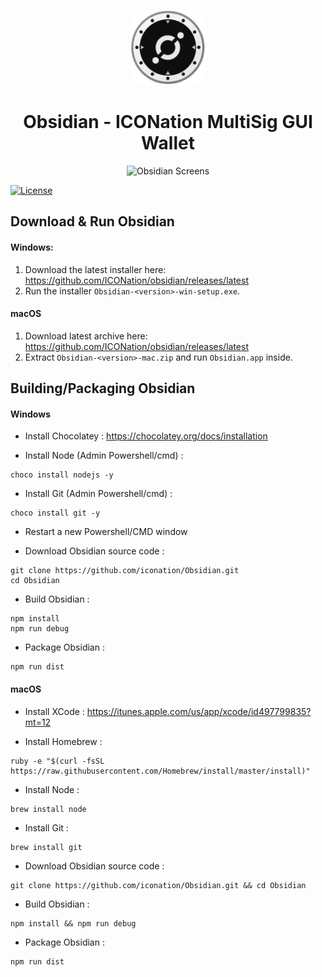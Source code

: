 <p align="center">
  <img 
    src="build/icon.png" 
    width="120px"
    alt="ICONation logo">
</p>

<h1 align="center">Obsidian - ICONation MultiSig GUI Wallet</h1>

<p align="center">
  <img 
    src="https://i.imgur.com/8KLXsRR.png"
    width="500px"
    alt="Obsidian Screens">
</p>

 [![License](https://img.shields.io/badge/License-Apache%202.0-blue.svg)](https://opensource.org/licenses/Apache-2.0)

## Download &amp; Run Obsidian

#### Windows:
1. Download the latest installer here: https://github.com/ICONation/obsidian/releases/latest
2. Run the installer `Obsidian-<version>-win-setup.exe`.

#### macOS
1. Download latest archive here: https://github.com/ICONation/obsidian/releases/latest
2. Extract `Obsidian-<version>-mac.zip` and run `Obsidian.app` inside.

## Building/Packaging Obsidian

#### Windows

- Install Chocolatey : https://chocolatey.org/docs/installation

- Install Node (Admin Powershell/cmd) :

```console
choco install nodejs -y
```

- Install Git (Admin Powershell/cmd) :

```console
choco install git -y
```

- Restart a new Powershell/CMD window

- Download Obsidian source code :

```console
git clone https://github.com/iconation/Obsidian.git
cd Obsidian
```

- Build Obsidian :

```console
npm install
npm run debug
```

- Package Obsidian :

```console
npm run dist
```

#### macOS

- Install XCode : 
https://itunes.apple.com/us/app/xcode/id497799835?mt=12

- Install Homebrew : 

```console
ruby -e "$(curl -fsSL https://raw.githubusercontent.com/Homebrew/install/master/install)"
```

- Install Node :

```console
brew install node
```

- Install Git :

```console
brew install git
```

- Download Obsidian source code :

```console
git clone https://github.com/iconation/Obsidian.git && cd Obsidian
```

- Build Obsidian :

```console
npm install && npm run debug
```

- Package Obsidian :

```console
npm run dist
```
